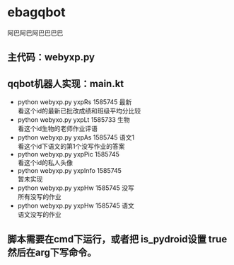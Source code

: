 # ebagqbot
阿巴阿巴阿巴巴巴巴

## 主代码：webyxp.py

## qqbot机器人实现：main.kt

- python webyxp.py yxpRs 1585745 最新  
看这个id的最新已批改成绩和班级平均分比较
- python webyxo.py yxpLt 1585733 生物  
看这个id生物的老师作业评语
- python webyxp.py yxpAs 1585745 语文1  
看这个id下语文的第1个没写作业的答案
- python webyxp.py yxpPic 1585745  
看这个id的私人头像
- python webyxp.py yxpInfo 1585745  
暂未实现
- python webyxp.py yxpHw 1585745 没写  
所有没写的作业
- python webyxp.py yxpHw 1585745 语文  
语文没写的作业

## 脚本需要在cmd下运行，或者把 is_pydroid设置 true然后在arg下写命令。  
